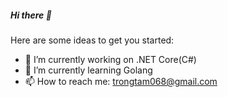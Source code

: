 ##### Hi there 👋

Here are some ideas to get you started:

- 🔭 I’m currently working on .NET Core(C#)
- 🌱 I’m currently learning Golang
- 📫 How to reach me: trongtam068@gmail.com


